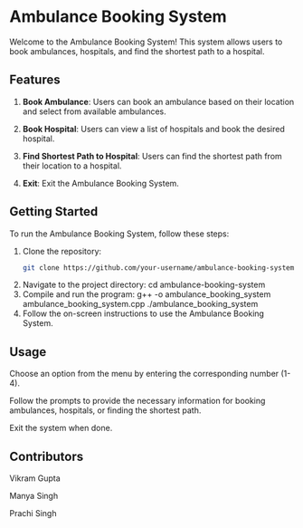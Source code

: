 # Ambulance Booking System

Welcome to the Ambulance Booking System! This system allows users to book ambulances, hospitals, and find the shortest path to a hospital.

## Features

1. **Book Ambulance**: Users can book an ambulance based on their location and select from available ambulances.

2. **Book Hospital**: Users can view a list of hospitals and book the desired hospital.

3. **Find Shortest Path to Hospital**: Users can find the shortest path from their location to a hospital.

4. **Exit**: Exit the Ambulance Booking System.

## Getting Started

To run the Ambulance Booking System, follow these steps:

1. Clone the repository:
   ```bash
   git clone https://github.com/your-username/ambulance-booking-system.git
2. Navigate to the project directory:
     cd ambulance-booking-system
3. Compile and run the program:
     g++ -o ambulance_booking_system ambulance_booking_system.cpp
     ./ambulance_booking_system
4. Follow the on-screen instructions to use the Ambulance Booking System.

## Usage

Choose an option from the menu by entering the corresponding number (1-4).

Follow the prompts to provide the necessary information for booking ambulances, hospitals, or finding the shortest path.

Exit the system when done.

## Contributors


Vikram Gupta

Manya Singh

Prachi Singh
